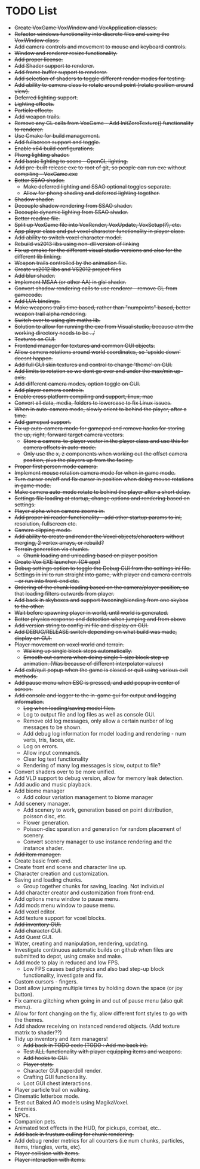 # TODO List

* ~~Create VoxGame VoxWindow and VoxApplication classes.~~
* ~~Refactor windows functionality into discrete files and using the VoxWindow class.~~
* ~~Add camera controls and movement to mouse and keyboard controls.~~
* ~~Window and renderer resize functionality.~~
* ~~Add proper license.~~
* ~~Add Shader support to renderer.~~
* ~~Add frame buffer support to renderer.~~
* ~~Add selection of shaders to toggle different render modes for testing.~~
* ~~Add ability to camera class to rotate around point (rotate position around view).~~
* ~~Deferred lighting support.~~
* ~~Lighting effects.~~
* ~~Particle effects.~~
* ~~Add weapon trails.~~
* ~~Remove any GL calls from VoxGame - Add InitZeroTexture() functionality to renderer.~~
* ~~Use Cmake for build management.~~
* ~~Add fullscreen support and toggle.~~
* ~~Enable x64 build configurations.~~
* ~~Phong lighting shader.~~
* ~~Add basic lighting to scene - OpenGL lighting.~~
* ~~Add pre-built release exe to root of git, so people can run exe without compiling - VoxGame.exe~~
* ~~Better SSAO shader.~~
  * ~~Make deferred lighting and SSAO optional toggles separate.~~
  * ~~Allow for phong shading and deferred lighting together.~~
* ~~Shadow shader.~~
* ~~Decouple shadow rendering from SSAO shader.~~
* ~~Decouple dynamic lighting from SSAO shader.~~
* ~~Better readme file.~~
* ~~Split up VoxGame file into VoxRender, VoxUpdate, VoxSetup(?), etc.~~
* ~~App player class and put voxel character functionality in player class.~~
* ~~Add ability to switch voxel character model.~~
* ~~Rebuild vs2013 libs using non-dll version of linking~~
* ~~Fix up cmake for the different visual studio versions and also for the different lib linking.~~
* ~~Weapon trails controlled by the animation file.~~
* ~~Create vs2012 libs and VS2012 project files~~
* ~~Add blur shader.~~
* ~~Implement MSAA (or other AA) in glsl shader.~~
* ~~Convert shadow rendering calls to use renderer - remove GL from gamecode.~~
* ~~Add LUA bindings.~~
* ~~Make weapons trails time based, rather than "numpoints" based, better weapon trail alpha rendering.~~
* ~~Switch over to using glm maths lib.~~
* ~~Solution to allow for running the exe from Visual studio, because atm the working directory needs to be ../~~
* ~~Textures on GUI.~~
* ~~Frontend manager for textures and common GUI objects.~~
* ~~Allow camera rotations around world coordinates, so 'upside down' doesnt happen.~~
* ~~Add full GUI skin textures and control to change 'theme' on GUI.~~
* ~~Add limits to rotation so we dont go over and under the max/min up-axis.~~
* ~~Add different camera modes, option toggle on GUI.~~
* ~~Add player camera controls.~~
* ~~Enable cross platform compiling and support, linux, mac~~
* ~~Convert all data, media, folders to lowercase to fix Linux issues.~~
* ~~When in auto-camera mode, slowly orient to behind the player, after a time.~~
* ~~Add gamepad support.~~
* ~~Fix up auto-camera mode for gamepad and remove hacks for storing the up, right, forward target camera vectors.~~
  * ~~Store a camera-to-player vector in the player class and use this for camera offsets in auto-mode.~~
  * ~~Only use the x, z components when working out the offset camera position, plus the players up from the facing.~~
* ~~Proper first person mode camera.~~
* ~~Implement mouse rotation camera mode for when in game mode.~~
* ~~Turn cursor on/off and fix cursor in position when doing mouse rotations in game mode.~~
* ~~Make camera auto-mode rotate to behind the player after a short delay.~~
* ~~Settings file loading at startup, change options and rendering based on settings.~~
* ~~Player alpha when camera zooms in.~~
* ~~Add proper ini reader functionality - add other startup params to ini, resolution, fullscreen etc.~~
* ~~Camera clipping mode.~~
* ~~Add ability to create and render the Voxel objects/characters without merging, 2 vertex arrays, or rebuild?~~
* ~~Terrain generation via chunks.~~
  * ~~Chunk loading and unloading based on player position~~
* ~~Create Vox EXE launcher. (C# app)~~
* ~~Debug settings option to toggle the Debug GUI from the settings ini file.~~
* ~~Settings in ini to run straight into game, with player and camera controls - or run into front-end etc.~~
* ~~Ordering of the chunk loading based on the camera/player position, so that loading filters outwards from player.~~
* ~~Add back in skyboxes and support tweeningblending from one skybox to the other.~~
* ~~Wait before spawning player in world, until world is generated.~~
* ~~Better physics response and detection when jumping and from above~~
* ~~Add version string to config ini file and display on GUI.~~
* ~~Add DEBUG/RELEASE switch depending on what build was made, display on GUI.~~
* ~~Player movement on voxel world and terrain.~~
  * ~~Walking up single block steps automatically.~~
  * ~~Smooth out camera when doing single 1-size block step up animation. (Was because of different interpolator values)~~ 
* ~~Add exit/quit popup when the game is closed or quit using various exit methods.~~
* ~~Add pause menu when ESC is pressed, and add popup in center of screen.~~
* ~~Add console and logger to the in-game gui for output and logging information.~~
  * ~~Log when loading/saving model files.~~
  * Log to output file and log files as well as console GUI.
  * Remove old log messages, only allow a certain nunber of log messages to be shown.
  * Add debug log information for model loading and rendering - num verts, tris, faces, etc.
  * Log on errors.
  * Allow input commands.
  * Clear log text functionality
  * Rendering of many log messages is slow, output to file?
* Convert shaders over to be more unified.
* Add VLD support to debug version, allow for memory leak detection.
* Add audio and music playback.
* Add biome manager
  * Add colour variation management to biome manager
* Add scenery manager.
  * Add scenery to work, generation based on point distribution, poisson disc, etc.
  * Flower generation.
  * Poisson-disc sparation and generation for random placement of scenery.
  * Convert scenery manager to use instance rendering and the instance shader.
* ~~Add item manager.~~
* Create basic front-end.
* Create front end scene and character line up.
* Character creation and customization.
* Saving and loading chunks.
  * Group together chunks for saving, loading. Not individual
* Add character creator and customization from front-end.
* Add options menu window to pause menu.
* Add mods menu window to pause menu.
* Add voxel editor.
* Add texture support for voxel blocks.
* ~~Add inventory GUI.~~
* ~~Add character GUI.~~
* Add Quest GUI.
* Water, creating and manipulation, rendering, updating.
* Investigate continuous automatic builds on github when files are submitted to depot, using cmake and make.
* Add mode to play in reduced and low FPS.
  * Low FPS causes bad physics and also bad step-up block functionality, investigate and fix.
* Custom cursors - fingers.
* Dont allow jumping multiple times by holding down the space (or joy button).
* Fix camera glitching when going in and out of pause menu (also quit menu).
* Allow for font changing on the fly, allow different font styles to go with the themes.
* Add shadow receiving on instanced rendered objects. (Add texture matrix to shader??)
* Tidy up inventory and item managers!
  * ~~Add back in TODO code (TODO : Add me back in).~~
  * ~~Test ALL functionality with player equipping items and weapons.~~
  * ~~Add hooks to GUI.~~
  * ~~Player stats.~~
  * Character GUI paperdoll render.
  * Crafting GUI functionality.
  * Loot GUI chest interactions.
* Player particle trail on walking.
* Cinematic letterbox mode.
* Test out Baked AO models using MagikaVoxel.
* Enemies.
* NPCs.
* Companion pets.
* Animated text effects in the HUD, for pickups, combat, etc..
* ~~Add back in frustum culling for chunk rendering.~~
* Add debug render metrics for all counters (i.e num chunks, particles, items, triangles, verts, etc).
* ~~Player collision with items.~~
* ~~Player interaction with items.~~
